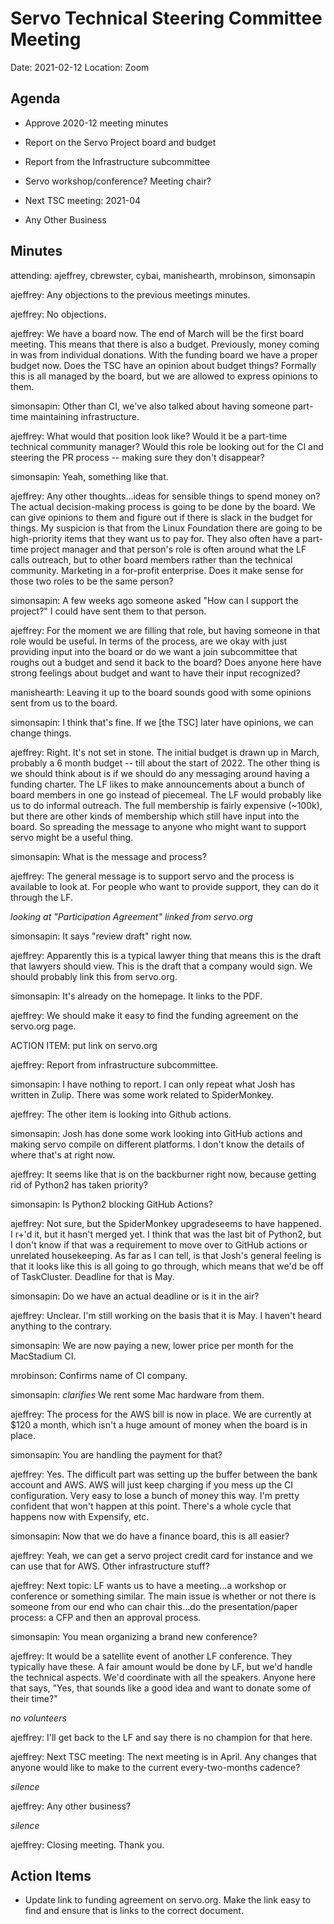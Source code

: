# Servo Technical Steering Committee Meeting

Date: 2021-02-12
Location: Zoom

## Agenda

* Approve 2020-12 meeting minutes

* Report on the Servo Project board and budget

* Report from the Infrastructure subcommittee

* Servo workshop/conference? Meeting chair?

* Next TSC meeting: 2021-04

* Any Other Business

## Minutes

attending: ajeffrey, cbrewster, cybai, manishearth, mrobinson, simonsapin

ajeffrey: Any objections to the previous meetings minutes.

ajeffrey: No objections.

ajeffrey: We have a board now. The end of March will be the first board meeting.
This means that there is also a budget. Previously, money coming in was from
individual donations. With the funding board we have a proper budget now. Does
the TSC have an opinion about budget things? Formally this is all managed by the
board, but we are allowed to express opinions to them.

simonsapin: Other than CI, we've also talked about having someone part-time
maintaining infrastructure.

ajeffrey: What would that position look like? Would it be a part-time technical
community manager? Would this role be looking out for the CI and steering the PR
process -- making sure they don't disappear?

simonsapin: Yeah, something like that.

ajeffrey: Any other thoughts...ideas for sensible things to spend money on? The
actual decision-making process is going to be done by the board. We can give
opinions to them and figure out if there is slack in the budget for things. My
suspicion is that from the Linux Foundation there are going to be high-priority
items that they want us to pay for. They also often have a part-time project
manager and that person's role is often around what the LF calls outreach, but
to other board members rather than the technical community. Marketing in a
for-profit enterprise. Does it make sense for those two roles to be the same
person?

simonsapin: A few weeks ago someone asked "How can I support the project?" I
could have sent them to that person.

ajeffrey: For the moment we are filling that role, but having someone in that
role would be useful. In terms of the process, are we okay with just providing
input into the board or do we want a join subcommittee that roughs out a budget
and send it back to the board? Does anyone here have strong feelings about
budget and want to have their input recognized?

manishearth: Leaving it up to the board sounds good with some opinions sent from
us to the board.

simonsapin: I think that's fine. If we [the TSC] later have opinions, we can
change things.

ajeffrey: Right. It's not set in stone. The initial budget is drawn up in March,
probably a 6 month budget -- till about the start of 2022. The other thing is we
should think about is if we should do any messaging around having a funding
charter. The LF likes to make announcements about a bunch of board members in one
go instead of piecemeal. The LF would probably like us to do informal outreach.
The full membership is fairly expensive (~100k), but there are other kinds of
membership which still have input into the board. So spreading the message to
anyone who might want to support servo might be a useful thing.

simonsapin: What is the message and process?

ajeffrey: The general message is to support servo and the process is available
to look at. For people who want to provide support, they can do it through the LF.

*looking at "Participation Agreement" linked from servo.org*

simonsapin: It says "review draft" right now.

ajeffrey: Apparently this is a typical lawyer thing that means this is the draft
that lawyers should view. This is the draft that a company would sign. We should
probably link this from servo.org.

simonsapin: It's already on the homepage. It links to the PDF.

ajeffrey: We should make it easy to find the funding agreement on the servo.org
page.

ACTION ITEM: put link on servo.org

ajeffrey: Report from infrastructure subcommittee.

simonsapin: I have nothing to report. I can only repeat what Josh has written in
Zulip. There was some work related to SpiderMonkey.

ajeffrey: The other item is looking into Github actions.

simonsapin: Josh has done some work looking into GitHub actions and making
servo compile on different platforms. I don't know the details of where that's
at right now.

ajeffrey: It seems like that is on the backburner right now, because getting rid
of Python2 has taken priority?

simonsapin: Is Python2 blocking GitHub Actions?

ajeffrey: Not sure, but the SpiderMonkey upgradeseems to have happened. I r+'d
it, but it hasn't merged yet. I think that was the last bit of Python2, but I
don't know if that was a requirement to move over to GitHub actions or unrelated
housekeeping. As far as I can tell, is that Josh's general feeling is that it
looks like this is all going to go through, which means that we'd be off of
TaskCluster. Deadline for that is May.

simonsapin: Do we have an actual deadline or is it in the air?

ajeffrey: Unclear. I'm still working on the basis that it is May. I haven't
heard anything to the contrary.

simonsapin: We are now paying a new, lower price per month for the MacStadium CI.

mrobinson: Confirms name of CI company.

simonsapin: *clarifies* We rent some Mac hardware from them.

ajeffrey: The process for the AWS bill is now in place. We are currently at $120
a month, which isn't a huge amount of money when the board is in place.

simonsapin: You are handling the payment for that?

ajeffrey: Yes. The difficult part was setting up the buffer between the bank
account and AWS. AWS will just keep charging if you mess up the CI
configuration. Very easy to lose a bunch of money this way. I'm pretty confident
that won't happen at this point. There's a whole cycle that happens now with
Expensify, etc.

simonsapin: Now that we do have a finance board, this is all easier?

ajeffrey:  Yeah, we can get a servo project credit card for instance and we can
use that for AWS. Other infrastructure stuff? 

ajeffrey: Next topic: LF wants us to have a meeting...a workshop or conference
or something similar. The main issue is whether or not there is someone from our
end who can chair this...do the presentation/paper process: a CFP and then
an approval process.

simonsapin: You mean organizing a brand new conference?

ajeffrey: It would be a satellite event of another LF conference. They typically
have these. A fair amount would be done by LF, but we'd handle the technical
aspects. We'd coordinate with all the speakers. Anyone here that says, "Yes,
that sounds like a good idea and want to donate some of their time?"

 *no volunteers*

ajeffrey: I'll get back to the LF and say there is no champion for that here.

ajeffrey: Next TSC meeting: The next meeting is in April. Any changes that anyone would
like to make to the current every-two-months cadence?

 *silence*

ajeffrey: Any other business?

 *silence*

ajeffrey: Closing meeting. Thank you.

## Action Items
 * Update link to funding agreement on servo.org. Make the link easy to find and
   ensure that is links to the correct document.
